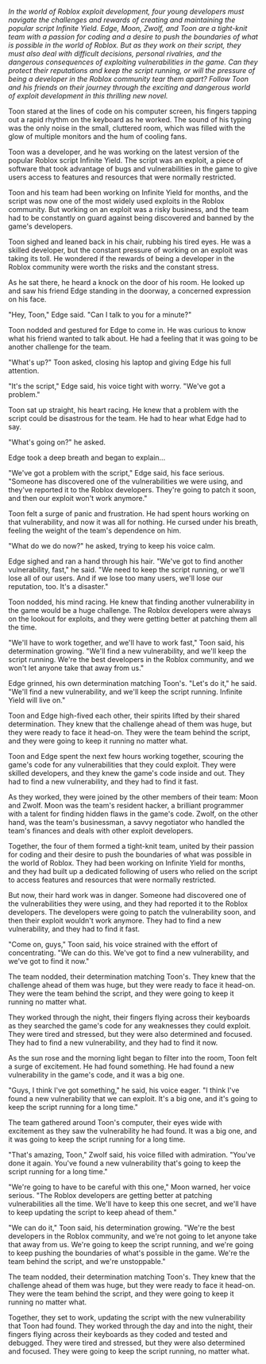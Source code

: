 *In the world of Roblox exploit development, four young developers must navigate the challenges and rewards of creating and maintaining the popular script Infinite Yield. Edge, Moon, Zwolf, and Toon are a tight-knit team with a passion for coding and a desire to push the boundaries of what is possible in the world of Roblox. But as they work on their script, they must also deal with difficult decisions, personal rivalries, and the dangerous consequences of exploiting vulnerabilities in the game. Can they protect their reputations and keep the script running, or will the pressure of being a developer in the Roblox community tear them apart? Follow Toon and his friends on their journey through the exciting and dangerous world of exploit development in this thrilling new novel.*
 
Toon stared at the lines of code on his computer screen, his fingers tapping out a rapid rhythm on the keyboard as he worked. The sound of his typing was the only noise in the small, cluttered room, which was filled with the glow of multiple monitors and the hum of cooling fans.

Toon was a developer, and he was working on the latest version of the popular Roblox script Infinite Yield. The script was an exploit, a piece of software that took advantage of bugs and vulnerabilities in the game to give users access to features and resources that were normally restricted.

Toon and his team had been working on Infinite Yield for months, and the script was now one of the most widely used exploits in the Roblox community. But working on an exploit was a risky business, and the team had to be constantly on guard against being discovered and banned by the game's developers.

Toon sighed and leaned back in his chair, rubbing his tired eyes. He was a skilled developer, but the constant pressure of working on an exploit was taking its toll. He wondered if the rewards of being a developer in the Roblox community were worth the risks and the constant stress.

As he sat there, he heard a knock on the door of his room. He looked up and saw his friend Edge standing in the doorway, a concerned expression on his face.

"Hey, Toon," Edge said. "Can I talk to you for a minute?"

Toon nodded and gestured for Edge to come in. He was curious to know what his friend wanted to talk about. He had a feeling that it was going to be another challenge for the team.

"What's up?" Toon asked, closing his laptop and giving Edge his full attention.

"It's the script," Edge said, his voice tight with worry. "We've got a problem."

Toon sat up straight, his heart racing. He knew that a problem with the script could be disastrous for the team. He had to hear what Edge had to say.

"What's going on?" he asked.

Edge took a deep breath and began to explain...
 
"We've got a problem with the script," Edge said, his face serious. "Someone has discovered one of the vulnerabilities we were using, and they've reported it to the Roblox developers. They're going to patch it soon, and then our exploit won't work anymore."

Toon felt a surge of panic and frustration. He had spent hours working on that vulnerability, and now it was all for nothing. He cursed under his breath, feeling the weight of the team's dependence on him.

"What do we do now?" he asked, trying to keep his voice calm.

Edge sighed and ran a hand through his hair. "We've got to find another vulnerability, fast," he said. "We need to keep the script running, or we'll lose all of our users. And if we lose too many users, we'll lose our reputation, too. It's a disaster."

Toon nodded, his mind racing. He knew that finding another vulnerability in the game would be a huge challenge. The Roblox developers were always on the lookout for exploits, and they were getting better at patching them all the time.

"We'll have to work together, and we'll have to work fast," Toon said, his determination growing. "We'll find a new vulnerability, and we'll keep the script running. We're the best developers in the Roblox community, and we won't let anyone take that away from us."

Edge grinned, his own determination matching Toon's. "Let's do it," he said. "We'll find a new vulnerability, and we'll keep the script running. Infinite Yield will live on."

Toon and Edge high-fived each other, their spirits lifted by their shared determination. They knew that the challenge ahead of them was huge, but they were ready to face it head-on. They were the team behind the script, and they were going to keep it running no matter what.

Toon and Edge spent the next few hours working together, scouring the game's code for any vulnerabilities that they could exploit. They were skilled developers, and they knew the game's code inside and out. They had to find a new vulnerability, and they had to find it fast.

As they worked, they were joined by the other members of their team: Moon and Zwolf. Moon was the team's resident hacker, a brilliant programmer with a talent for finding hidden flaws in the game's code. Zwolf, on the other hand, was the team's businessman, a savvy negotiator who handled the team's finances and deals with other exploit developers.

Together, the four of them formed a tight-knit team, united by their passion for coding and their desire to push the boundaries of what was possible in the world of Roblox. They had been working on Infinite Yield for months, and they had built up a dedicated following of users who relied on the script to access features and resources that were normally restricted.

But now, their hard work was in danger. Someone had discovered one of the vulnerabilities they were using, and they had reported it to the Roblox developers. The developers were going to patch the vulnerability soon, and then their exploit wouldn't work anymore. They had to find a new vulnerability, and they had to find it fast.

"Come on, guys," Toon said, his voice strained with the effort of concentrating. "We can do this. We've got to find a new vulnerability, and we've got to find it now."

The team nodded, their determination matching Toon's. They knew that the challenge ahead of them was huge, but they were ready to face it head-on. They were the team behind the script, and they were going to keep it running no matter what.

They worked through the night, their fingers flying across their keyboards as they searched the game's code for any weaknesses they could exploit. They were tired and stressed, but they were also determined and focused. They had to find a new vulnerability, and they had to find it now.

As the sun rose and the morning light began to filter into the room, Toon felt a surge of excitement. He had found something. He had found a new vulnerability in the game's code, and it was a big one.

"Guys, I think I've got something," he said, his voice eager. "I think I've found a new vulnerability that we can exploit. It's a big one, and it's going to keep the script running for a long time."

The team gathered around Toon's computer, their eyes wide with excitement as they saw the vulnerability he had found. It was a big one, and it was going to keep the script running for a long time.

"That's amazing, Toon," Zwolf said, his voice filled with admiration. "You've done it again. You've found a new vulnerability that's going to keep the script running for a long time."

"We're going to have to be careful with this one," Moon warned, her voice serious. "The Roblox developers are getting better at patching vulnerabilities all the time. We'll have to keep this one secret, and we'll have to keep updating the script to keep ahead of them."

"We can do it," Toon said, his determination growing. "We're the best developers in the Roblox community, and we're not going to let anyone take that away from us. We're going to keep the script running, and we're going to keep pushing the boundaries of what's possible in the game. We're the team behind the script, and we're unstoppable."

The team nodded, their determination matching Toon's. They knew that the challenge ahead of them was huge, but they were ready to face it head-on. They were the team behind the script, and they were going to keep it running no matter what.

Together, they set to work, updating the script with the new vulnerability that Toon had found. They worked through the day and into the night, their fingers flying across their keyboards as they coded and tested and debugged. They were tired and stressed, but they were also determined and focused. They were going to keep the script running, no matter what.

